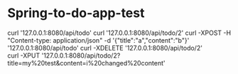 # Spring-to-do-app-test




curl '127.0.0.1:8080/api/todo'
curl '127.0.0.1:8080/api/todo/2'
curl -XPOST -H "Content-type: application/json" -d '{"title":"a","content":"b"}' '127.0.0.1:8080/api/todo'
curl -XDELETE '127.0.0.1:8080/api/todo/2'  
curl -XPUT '127.0.0.1:8080/api/todo/2?title=my%20test&content=i%20changed%20content'
